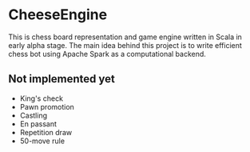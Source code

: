 # CheeseEngine

This is chess board representation and game engine written in Scala in early alpha stage.
The main idea behind this project is to write efficient chess bot using Apache Spark as a computational backend.

## Not implemented yet

- King's check
- Pawn promotion
- Castling 
- En passant
- Repetition draw
- 50-move rule
